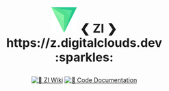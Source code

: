 <h1 align="center">
  <p><a href="https://github.com/z-shell/zi">
  <img src="https://raw.githubusercontent.com/z-shell/zi/main/docs/images/logo.svg" alt="Logo" width="60px" height="60px"></a>
  ❮ ZI ❯ https://z.digitalclouds.dev :sparkles: </p>
</h1>

<div align="center">

[![📖 ZI Wiki](https://github.com/z-shell/docs/actions/workflows/wiki-zi.yml/badge.svg)](https://github.com/z-shell/docs/actions/workflows/wiki-zi.yml)
[![📖 Code Documentation](https://github.com/z-shell/docs/actions/workflows/code.yml/badge.svg)](https://github.com/z-shell/docs/actions/workflows/code.yml)

</div>
